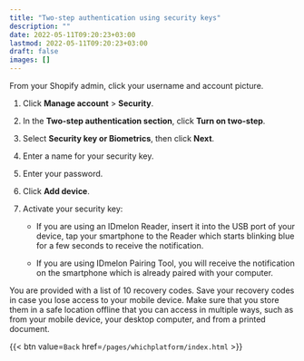 ```yaml
---
title: "Two-step authentication using security keys"
description: ""
date: 2022-05-11T09:20:23+03:00
lastmod: 2022-05-11T09:20:23+03:00
draft: false
images: []
---
```


From your Shopify admin, click your username and account picture.  

1. Click **Manage account** > **Security**.  

2. In the **Two-step authentication section**, click **Turn on two-step**.  

3. Select **Security key or Biometrics**, then click **Next**.  

4. Enter a name for your security key.  

5. Enter your password.  

6. Click **Add device**.  

7. Activate your security key:  

    - If you are using an IDmelon Reader, insert it into the USB port of your device, tap your smartphone to the Reader which starts blinking blue for a few seconds to receive the notification.  
    
    - If you are using IDmelon Pairing Tool, you will receive the notification on the smartphone which is already paired with your computer.  

You are provided with a list of 10 recovery codes. Save your recovery codes in case you lose access to your mobile device. Make sure that you store them in a safe location offline that you can access in multiple ways, such as from your mobile device, your desktop computer, and from a printed document.  

{{< btn value=`Back` href=`/pages/whichplatform/index.html` >}}
